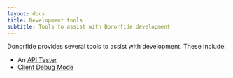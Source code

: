 ```yaml
---
layout: docs
title: Development tools
subtitle: Tools to assist with Donorfide development
---
```


Donorfide provides several tools to assist with development. These include:

- An [API Tester](./api-tester.html)
- [Client Debug Mode](./client-debug.html)